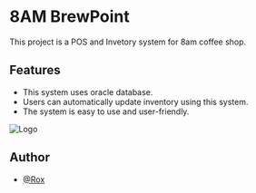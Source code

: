 
# 8AM BrewPoint

This project is a POS and Invetory system for 8am coffee shop.



## Features

- This system uses oracle database.
- Users can automatically update inventory using this system.
- The system is easy to use and user-friendly.

![Logo](https://ibb.co/2dZR402)

## Author

- [@Rox](https://www.github.com/dev-140)



